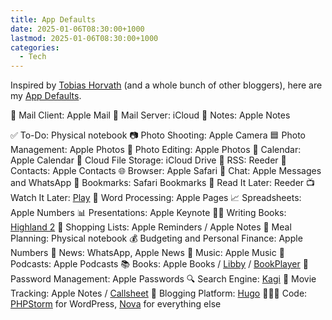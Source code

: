 ```yaml
---
title: App Defaults
date: 2025-01-06T08:30:00+1000
lastmod: 2025-01-06T08:30:00+1000
categories:
  - Tech
---
```


Inspired by [Tobias Horvath](https://tobyx.com/2024/defaults) (and a whole bunch of other bloggers), here are my [App Defaults](https://defaults.rknight.me).

📨 Mail Client: Apple Mail
📮 Mail Server: iCloud
📝 Notes: Apple Notes
<!--more-->
✅ To-Do: Physical notebook
📷 Photo Shooting: Apple Camera
🟦 Photo Management: Apple Photos
📸 Photo Editing: Apple Photos
📆 Calendar: Apple Calendar
📁 Cloud File Storage: iCloud Drive
📖 RSS: Reeder
📇 Contacts: Apple Contacts
🌐 Browser: Apple Safari
💬 Chat: Apple Messages and WhatsApp
🔖 Bookmarks: Safari Bookmarks
📑 Read It Later: Reeder
📺 Watch It Later: [Play](https://apps.apple.com/au/app/play-save-videos-watch-later/id1596506190)
📜 Word Processing: Apple Pages
📈 Spreadsheets: Apple Numbers
📊 Presentations: Apple Keynote
✍🏻 Writing Books: [Highland 2](http://highland2.app)
🛒 Shopping Lists: Apple Reminders / Apple Notes
🍴 Meal Planning: Physical notebook
💰 Budgeting and Personal Finance: Apple Numbers
📰 News: WhatsApp, Apple News
🎵 Music: Apple Music
🎤 Podcasts: Apple Podcasts
📚 Books: Apple Books / [Libby](https://overdrive.com/apps/libby) / [BookPlayer](https://apps.apple.com/us/app/bookplayer/id1138219998)
🔐 Password Management: Apple Passwords
🔍 Search Engine: [Kagi](https://kagi.com)
🍿 Movie Tracking: Apple Notes / [Callsheet](https://apps.apple.com/us/app/callsheet-find-cast-crew/id1672356376)
📝 Blogging Platform: [Hugo](http://gohugo.io)
🧑🏻‍💻 Code: [PHPStorm](https://www.jetbrains.com/phpstorm/) for WordPress, [Nova](https://nova.app) for everything else
